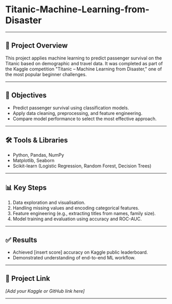 # Titanic-Machine-Learning-from-Disaster

---

## 📌 Project Overview
This project applies machine learning to predict passenger survival on the Titanic based on demographic and travel data. It was completed as part of the Kaggle competition "Titanic – Machine Learning from Disaster," one of the most popular beginner challenges.

---
## 🎯 Objectives
- Predict passenger survival using classification models.
- Apply data cleaning, preprocessing, and feature engineering.
- Compare model performance to select the most effective approach.

---
## 🛠️ Tools & Libraries
- Python, Pandas, NumPy
- Matplotlib, Seaborn
- Scikit-learn (Logistic Regression, Random Forest, Decision Trees)

---
## 📊 Key Steps
1. Data exploration and visualisation.
2. Handling missing values and encoding categorical features.
3. Feature engineering (e.g., extracting titles from names, family size).
4. Model training and evaluation using accuracy and ROC-AUC.

---
## ✅ Results
- Achieved [insert score] accuracy on Kaggle public leaderboard.
- Demonstrated understanding of end-to-end ML workflow.

---
## 🔗 Project Link
*[Add your Kaggle or GitHub link here]*

---
